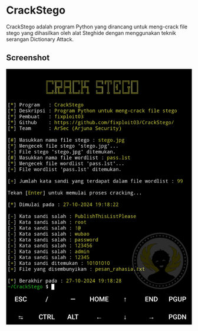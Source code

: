 # CrackStego 

CrackStego adalah program Python yang dirancang untuk meng-crack file stego yang dihasilkan oleh alat Steghide dengan menggunakan teknik serangan Dictionary Attack.

## Screenshot 
![img](https://github.com/fixploit03/CrackStego/blob/main/Screenshot_CrackStego.jpg)

